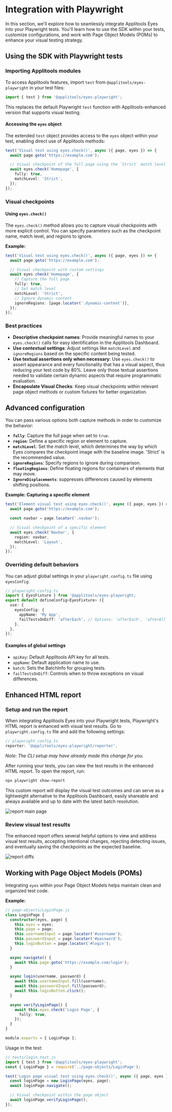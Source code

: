 # Integration with Playwright

In this section, we'll explore how to seamlessly integrate Applitools Eyes into your Playwright tests. You'll learn how to use the SDK within your tests, customize configurations, and work with Page Object Models (POMs) to enhance your visual testing strategy.

## Using the SDK with Playwright tests

### Importing Applitools modules

To access Applitools features, import `test` from `@applitools/eyes-playwright` in your test files:

```typescript
import { test } from '@applitools/eyes-playwright';
```

This replaces the default Playwright `test` function with Applitools-enhanced version that supports visual testing.

#### Accessing the `eyes` object

The extended `test` object provides access to the `eyes` object within your test, enabling direct use of Applitools methods:

```typescript
test('Visual test using eyes.check()', async ({ page, eyes }) => {
  await page.goto('https://example.com');

  // Visual checkpoint of the full page using the `Strict` match level
  await eyes.check('Homepage', {
    fully: true,
    matchLevel: 'Strict',
  });
});
```

### Visual checkpoints

#### Using `eyes.check()`

The `eyes.check()` method allows you to capture visual checkpoints with more explicit control. You can specify parameters such as the checkpoint name, match level, and regions to ignore.

**Example:**

```typescript
test('Visual test using eyes.check()', async ({ page, eyes }) => {
  await page.goto('https://example.com');

  // Visual checkpoint with custom settings
  await eyes.check('Homepage', {
    // Capture the full page
    fully: true,
    // Set match level
    matchLevel: 'Strict',
    // Ignore dynamic content
    ignoreRegions: [page.locator('.dynamic-content')],
  });
});
```

### Best practices

- **Descriptive checkpoint names**: Provide meaningful names to your `eyes.check()` calls for easy identification in the Applitools Dashboard.
- **Use contextual settings**: Adjust settings like `matchLevel` and `ignoreRegions` based on the specific content being tested.
- **Use textual assertions only when necessary**: Use `eyes.check()` to assert appearance and every functionality that has a visual aspect, thus reducing your test code by 80%. Leave only those textual assertions needed to validate certain dynamic aspects that require programmatic evaluation.
- **Encapsulate Visual Checks**: Keep visual checkpoints within relevant page object methods or custom fixtures for better organization.

## Advanced configuration

You can pass various options both capture methods in order to customize the behavior:

- **`fully`**: Capture the full page when set to `true`.
- **`region`**: Define a specific region or element to capture.
- **`matchLevel`**: Set the match level, which determines the way by which Eyes compares the checkpoint image with the baseline image. 'Strict' is the recommended value.
- **`ignoreRegions`**: Specify regions to ignore during comparison.
- **`floatingRegions`**: Define floating regions for containers of elements that may move.
- **`IgnoreDisplacements`**: suppresses differences caused by elements shifting positions.

**Example: Capturing a specific element**

```typescript
test('Element visual test using eyes.check()', async ({ page, eyes }) => {
  await page.goto('https://example.com');

  const navbar = page.locator('.navbar');

  // Visual checkpoint of a specific element
  await eyes.check('Navbar', {
    region: navbar,
    matchLevel: 'Layout',
  });
});
```

### Overriding default behaviors

You can adjust global settings in your `playwright.config.ts` file using `eyesConfig`:

```typescript
// playwright.config.ts
import { EyesFixture } from '@applitools/eyes-playwright;
export default defineConfig<EyesFixture> ({
  use: {
    eyesConfig: {
      appName: 'My App',
      failTestsOnDiff: 'afterEach', // Options: 'afterEach', 'afterAll', false
    },
  },
});
```

#### Examples of global settings

- `apiKey`: Default Applitools API key for all tests.
- `appName`: Default application name to use.
- `batch`: Sets the BatchInfo for grouping tests.
- `failTestsOnDiff`: Controls when to throw exceptions on visual differences.

## Enhanced HTML report

### Setup and run the report

When integrating Applitools Eyes into your Playwright tests, Playwright's HTML report is enhanced with visual test results. Go to `playwright.config.ts` file and add the following settings:

```typescript
// playwright.config.ts
reporter: '@applitools/eyes-playwright/reporter',
```

_Note: The CLI setup may have already made this change for you._

After running your tests, you can view the test results in the enhanced HTML report. To open the report, run:

```bash
npx playwright show-report
```

This custom report will display the visual test outcomes and can serve as a lightweight alternative to the Applitools Dashboard, easily shareable and always available and up to date with the latest batch resolution.

![report main page](/img/report-main-page.png)

### Review visual test results

The enhanced report offers several helpful options to view and address visual test results, accepting intentional changes, rejecting detecting issues, and eventually saving the checkpoints as the expected baseline.

![report diffs](/img/report-visual-diff.png)

## Working with Page Object Models (POMs)

Integrating `eyes` within your Page Object Models helps maintain clean and organized test code.

**Example:**

```typescript
// page-objects/LoginPage.js
class LoginPage {
  constructor(eyes, page) {
    this.eyes = eyes;
    this.page = page;
    this.usernameInput = page.locator('#username');
    this.passwordInput = page.locator('#password');
    this.loginButton = page.locator('#login');
  }

  async navigate() {
    await this.page.goto('https://example.com/login');
  }

  async login(username, password) {
    await this.usernameInput.fill(username);
    await this.passwordInput.fill(password);
    await this.loginButton.click();
  }

  async verifyLoginPage() {
    await this.eyes.check('Login Page', {
      fully: true,
    });
  }
}

module.exports = { LoginPage };
```

Usage in the test:

```typescript
// tests/login.test.js
import { test } from '@applitools/eyes-playwright';
const { LoginPage } = require('../page-objects/LoginPage');

test('Login page visual test using eyes.check()', async ({ page, eyes }) => {
  const loginPage = new LoginPage(eyes, page);
  await loginPage.navigate();

  // Visual checkpoint within the page object
  await loginPage.verifyLoginPage();
});
```
